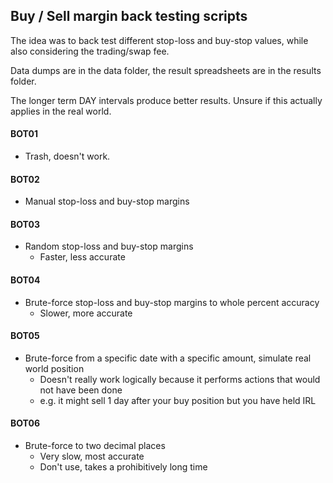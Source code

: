 ## Buy / Sell margin back testing scripts

The idea was to back test different stop-loss and buy-stop values, while also considering the trading/swap fee.

Data dumps are in the data folder, the result spreadsheets are in the results folder.

The longer term DAY intervals produce better results. Unsure if this actually applies in the real world.

#### BOT01
- Trash, doesn't work.

#### BOT02
- Manual stop-loss and buy-stop margins

#### BOT03
- Random stop-loss and buy-stop margins
  - Faster, less accurate 

#### BOT04
- Brute-force stop-loss and buy-stop margins to whole percent accuracy
  - Slower, more accurate

#### BOT05
- Brute-force from a specific date with a specific amount, simulate real world position
  - Doesn't really work logically because it performs actions that would not have been done
  - e.g. it might sell 1 day after your buy position but you have held IRL

#### BOT06
- Brute-force to two decimal places
  - Very slow, most accurate
  - Don't use, takes a prohibitively long time